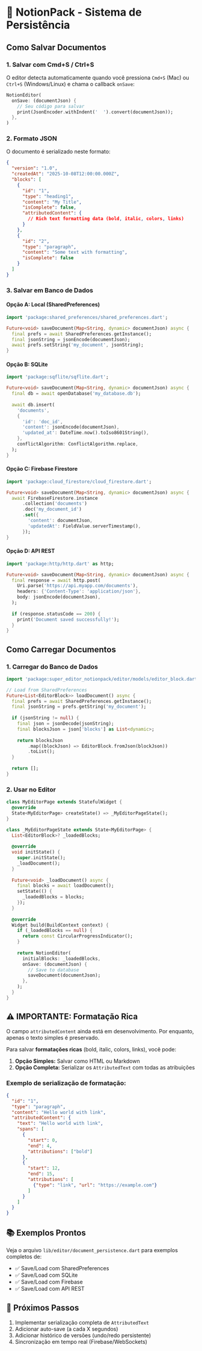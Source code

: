 # 💾 NotionPack - Sistema de Persistência

## Como Salvar Documentos

### 1. **Salvar com Cmd+S / Ctrl+S**

O editor detecta automaticamente quando você pressiona `Cmd+S` (Mac) ou `Ctrl+S` (Windows/Linux) e chama o callback `onSave`:

```dart
NotionEditor(
  onSave: (documentJson) {
    // Seu código para salvar
    print(JsonEncoder.withIndent('  ').convert(documentJson));
  },
)
```

### 2. **Formato JSON**

O documento é serializado neste formato:

```json
{
  "version": "1.0",
  "createdAt": "2025-10-08T12:00:00.000Z",
  "blocks": [
    {
      "id": "1",
      "type": "heading1",
      "content": "My Title",
      "isComplete": false,
      "attributedContent": {
        // Rich text formatting data (bold, italic, colors, links)
      }
    },
    {
      "id": "2",
      "type": "paragraph",
      "content": "Some text with formatting",
      "isComplete": false
    }
  ]
}
```

### 3. **Salvar em Banco de Dados**

#### **Opção A: Local (SharedPreferences)**

```dart
import 'package:shared_preferences/shared_preferences.dart';

Future<void> saveDocument(Map<String, dynamic> documentJson) async {
  final prefs = await SharedPreferences.getInstance();
  final jsonString = jsonEncode(documentJson);
  await prefs.setString('my_document', jsonString);
}
```

#### **Opção B: SQLite**

```dart
import 'package:sqflite/sqflite.dart';

Future<void> saveDocument(Map<String, dynamic> documentJson) async {
  final db = await openDatabase('my_database.db');
  
  await db.insert(
    'documents',
    {
      'id': 'doc_id',
      'content': jsonEncode(documentJson),
      'updated_at': DateTime.now().toIso8601String(),
    },
    conflictAlgorithm: ConflictAlgorithm.replace,
  );
}
```

#### **Opção C: Firebase Firestore**

```dart
import 'package:cloud_firestore/cloud_firestore.dart';

Future<void> saveDocument(Map<String, dynamic> documentJson) async {
  await FirebaseFirestore.instance
      .collection('documents')
      .doc('my_document_id')
      .set({
        'content': documentJson,
        'updatedAt': FieldValue.serverTimestamp(),
      });
}
```

#### **Opção D: API REST**

```dart
import 'package:http/http.dart' as http;

Future<void> saveDocument(Map<String, dynamic> documentJson) async {
  final response = await http.post(
    Uri.parse('https://api.myapp.com/documents'),
    headers: {'Content-Type': 'application/json'},
    body: jsonEncode(documentJson),
  );
  
  if (response.statusCode == 200) {
    print('Document saved successfully!');
  }
}
```

## Como Carregar Documentos

### 1. **Carregar do Banco de Dados**

```dart
import 'package:super_editor_notionpack/editor/models/editor_block.dart';

// Load from SharedPreferences
Future<List<EditorBlock>> loadDocument() async {
  final prefs = await SharedPreferences.getInstance();
  final jsonString = prefs.getString('my_document');
  
  if (jsonString != null) {
    final json = jsonDecode(jsonString);
    final blocksJson = json['blocks'] as List<dynamic>;
    
    return blocksJson
        .map((blockJson) => EditorBlock.fromJson(blockJson))
        .toList();
  }
  
  return [];
}
```

### 2. **Usar no Editor**

```dart
class MyEditorPage extends StatefulWidget {
  @override
  State<MyEditorPage> createState() => _MyEditorPageState();
}

class _MyEditorPageState extends State<MyEditorPage> {
  List<EditorBlock>? _loadedBlocks;
  
  @override
  void initState() {
    super.initState();
    _loadDocument();
  }
  
  Future<void> _loadDocument() async {
    final blocks = await loadDocument();
    setState(() {
      _loadedBlocks = blocks;
    });
  }
  
  @override
  Widget build(BuildContext context) {
    if (_loadedBlocks == null) {
      return const CircularProgressIndicator();
    }
    
    return NotionEditor(
      initialBlocks: _loadedBlocks,
      onSave: (documentJson) {
        // Save to database
        saveDocument(documentJson);
      },
    );
  }
}
```

## ⚠️ IMPORTANTE: Formatação Rica

O campo `attributedContent` ainda está em desenvolvimento. Por enquanto, apenas o texto simples é preservado. 

Para salvar **formatações ricas** (bold, italic, colors, links), você pode:

1. **Opção Simples:** Salvar como HTML ou Markdown
2. **Opção Completa:** Serializar os `AttributedText` com todas as atribuições

### Exemplo de serialização de formatação:

```json
{
  "id": "1",
  "type": "paragraph",
  "content": "Hello world with link",
  "attributedContent": {
    "text": "Hello world with link",
    "spans": [
      {
        "start": 0,
        "end": 4,
        "attributions": ["bold"]
      },
      {
        "start": 12,
        "end": 15,
        "attributions": [
          {"type": "link", "url": "https://example.com"}
        ]
      }
    ]
  }
}
```

## 📚 Exemplos Prontos

Veja o arquivo `lib/editor/document_persistence.dart` para exemplos completos de:
- ✅ Save/Load com SharedPreferences
- ✅ Save/Load com SQLite
- ✅ Save/Load com Firebase
- ✅ Save/Load com API REST

## 🎯 Próximos Passos

1. Implementar serialização completa de `AttributedText`
2. Adicionar auto-save (a cada X segundos)
3. Adicionar histórico de versões (undo/redo persistente)
4. Sincronização em tempo real (Firebase/WebSockets)

